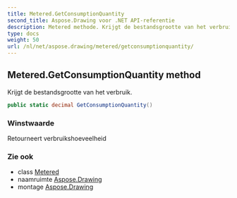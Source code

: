 ```yaml
---
title: Metered.GetConsumptionQuantity
second_title: Aspose.Drawing voor .NET API-referentie
description: Metered methode. Krijgt de bestandsgrootte van het verbruik.
type: docs
weight: 50
url: /nl/net/aspose.drawing/metered/getconsumptionquantity/
---
```

## Metered.GetConsumptionQuantity method

Krijgt de bestandsgrootte van het verbruik.

```csharp
public static decimal GetConsumptionQuantity()
```

### Winstwaarde

Retourneert verbruikshoeveelheid

### Zie ook

* class [Metered](../)
* naamruimte [Aspose.Drawing](../../metered/)
* montage [Aspose.Drawing](../../../)


